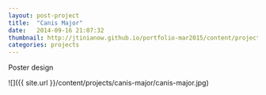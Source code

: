 ```yaml
---
layout: post-project
title:  "Canis Major"
date:   2014-09-16 21:07:32
thumbnail: http://jtinianow.github.io/portfolio-mar2015/content/projects/canis-major/canis-major-thumb.jpg
categories: projects
---
```


Poster design

![]({{ site.url }}/content/projects/canis-major/canis-major.jpg)
